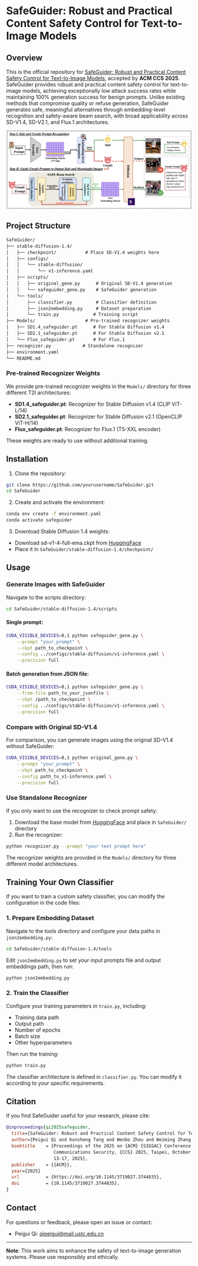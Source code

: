 # SafeGuider: Robust and Practical Content Safety Control for Text-to-Image Models

## Overview

This is the official repository for [SafeGuider: Robust and Practical Content Safety Control for Text-to-Image Models](https://arxiv.org/pdf/2510.05173), accepted by **ACM CCS 2025**. SafeGuider provides robust and practical content safety control for text-to-image models, achieving exceptionally low attack success rates while maintaining 100% generation success for benign prompts. Unlike existing methods that compromise quality or refuse generation, SafeGuider generates safe, meaningful alternatives through embedding-level recognition and safety-aware beam search, with broad applicability across SD-V1.4, SD-V2.1, and Flux.1 architectures.


![SafeGuider Framework](asset/framework.png)


## Project Structure
```markdown
SafeGuider/
├── stable-diffusion-1.4/
│   ├── checkpoint/           # Place SD-V1.4 weights here
│   ├── configs/
│   │   └── stable-diffusion/
│   │       └── v1-inference.yaml
│   ├── scripts/
│   │   ├── original_gene.py      # Original SD-V1.4 generation
│   │   └── safeguider_gene.py    # SafeGuider generation
│   └── tools/
│       ├── classifier.py         # Classifier definition
│       ├── json2embedding.py     # Dataset preparation
│       └── train.py             # Training script
├── Models/                   # Pre-trained recognizer weights
│   ├── SD1.4_safeguider.pt      # For Stable Diffusion v1.4
│   ├── SD2.1_safeguider.pt      # For Stable Diffusion v2.1
│   └── Flux_safeguider.pt       # For Flux.1
├── recognizer.py            # Standalone recognizer
├── environment.yaml
└── README.md
```

### Pre-trained Recognizer Weights

We provide pre-trained recognizer weights in the `Models/` directory for three different T2I architectures:
- **SD1.4_safeguider.pt**: Recognizer for Stable Diffusion v1.4 (CLIP ViT-L/14)
- **SD2.1_safeguider.pt**: Recognizer for Stable Diffusion v2.1 (OpenCLIP ViT-H/14)
- **Flux_safeguider.pt**: Recognizer for Flux.1 (T5-XXL encoder)

These weights are ready to use without additional training.


## Installation

1. Clone the repository:
```bash
git clone https://github.com/yourusername/SafeGuider.git
cd SafeGuider
```

2. Create and activate the environment:
```bash
conda env create -f environment.yaml
conda activate safeguider
```

3. Download Stable Diffusion 1.4 weights:
- Download sd-v1-4-full-ema.ckpt from [HuggingFace](https://huggingface.co/CompVis/stable-diffusion-v-1-4-original)
- Place it in `SafeGuider/stable-diffusion-1.4/checkpoint/`

## Usage

### Generate Images with SafeGuider
Navigate to the scripts directory:
```bash
cd SafeGuider/stable-diffusion-1.4/scripts
```

#### Single prompt:  
```bash
CUDA_VISIBLE_DEVICES=0,1 python safeguider_gene.py \
    --prompt "your_prompt" \
    --ckpt path_to_checkpoint \
    --config ../configs/stable-diffusion/v1-inference.yaml \
    --precision full
```

#### Batch generation from JSON file:
```bash
CUDA_VISIBLE_DEVICES=0,1 python safeguider_gene.py \
    --from-file path_to_your_jsonfile \
    --ckpt /path_to_checkpoint \
    --config ../configs/stable-diffusion/v1-inference.yaml \
    --precision full
```

### Compare with Original SD-V1.4
For comparison, you can generate images using the original SD-V1.4 without SafeGuider:
```bash
CUDA_VISIBLE_DEVICES=0,1 python original_gene.py \
    --prompt "your_prompt" \
    --ckpt path_to_checkpoint \
    --config path_to_v1-inference.yaml \
    --precision full
```


### Use Standalone Recognizer
If you only want to use the recognizer to check prompt safety:
1. Download the base model from [HuggingFace](https://huggingface.co/CompVis/stable-diffusion-v1-4) and place in `SafeGuider/` directory
2. Run the recognizer:
```bash
python recognizer.py --prompt "your text prompt here"
```
The recognizer weights are provided in the `Models/` directory for three different model architectures.

## Training Your Own Classifier

If you want to train a custom safety classifier, you can modify the configuration in the code files:

### 1. Prepare Embedding Dataset

Navigate to the tools directory and configure your data paths in `json2embedding.py`:
```bash
cd SafeGuider/stable-diffusion-1.4/tools
```
Edit `json2embedding.py` to set your input prompts file and output embeddings path, then run:
```bash
python json2embedding.py
```

### 2. Train the Classifier
Configure your training parameters in `train.py`, including:
- Training data path
- Output path
- Number of epochs
- Batch size
- Other hyperparameters

Then run the training:
```bash
python train.py
```
The classifier architecture is defined in `classifier.py`. You can modify it according to your specific requirements.

## Citation
If you find SafeGuider useful for your research, please cite:
```bibtex
@inproceedings{qi2025safeguider,
  title={SafeGuider: Robust and Practical Content Safety Control for Text-to-Image Models},
  author={Peigui Qi and Kunsheng Tang and Wenbo Zhou and Weiming Zhang and Nenghai Yu and Tianwei Zhang and Qing Guo and Jie Zhang},
  booktitle    = {Proceedings of the 2025 on {ACM} {SIGSAC} Conference on Computer and
                  Communications Security, {CCS} 2025, Taipei, October
                  13-17, 2025},
  publisher    = {{ACM}},
  year={2025}
  url          = {https://doi.org/10.1145/3719027.3744835},
  doi          = {10.1145/3719027.3744835},
}
```

## Contact

For questions or feedback, please open an issue or contact:
- Peigui Qi: qipeigui@mail.ustc.edu.cn

---

**Note**: This work aims to enhance the safety of text-to-image generation systems. Please use responsibly and ethically.